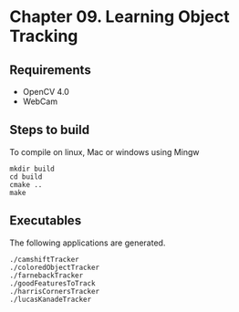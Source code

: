 # Chapter 09. Learning Object Tracking 

## Requirements

- OpenCV 4.0
- WebCam

## Steps to build

To compile on linux, Mac or windows using Mingw

```
mkdir build
cd build
cmake ..
make
```

## Executables

The following applications are generated.

```
./camshiftTracker  
./coloredObjectTracker  
./farnebackTracker  
./goodFeaturesToTrack  
./harrisCornersTracker  
./lucasKanadeTracker
```
